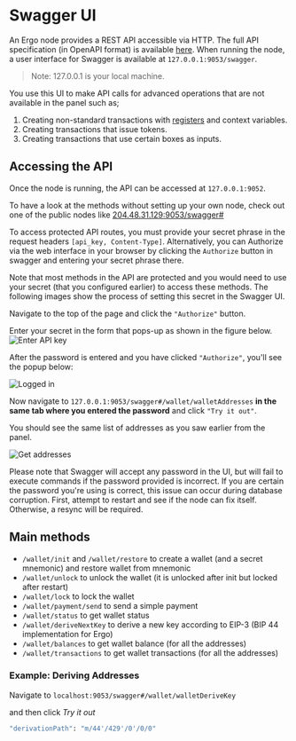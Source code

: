 # Swagger UI

An Ergo node provides a REST API accessible via HTTP. The full API specification (in OpenAPI format) is available [here](https://github.com/ergoplatform/ergo/blob/master/src/main/resources/api/openapi.yaml). When running the node, a user interface for Swagger is available at `127.0.0.1:9053/swagger`. 

> Note: 127.0.0.1 is your local machine. 

You use this UI to make API calls for advanced operations that are not available in the panel such as;

1. Creating non-standard transactions with [registers](registers.md) and context variables.
2. Creating transactions that issue tokens.
3. Creating transactions that use certain boxes as inputs. 


## Accessing the API

Once the node is running, the API can be accessed at `127.0.0.1:9052`. 

To have a look at the methods without setting up your own node, check out one of the public nodes like [204.48.31.129:9053/swagger#](http://204.48.31.129:9053/swagger#)

To access protected API routes, you must provide your secret phrase in the request headers `[api_key, Content-Type]`. Alternatively, you can Authorize via the web interface in your browser by clicking the `Authorize` button in swagger and entering your secret phrase there.


Note that most methods in the API are protected and you would need to use your secret (that you configured earlier) to access these methods. The following images show the process of setting this secret in the Swagger UI.

Navigate to the top of the page and click the `"Authorize"` button. 

Enter your secret in the form that pops-up as shown in the figure below.
![Enter API key](https://user-images.githubusercontent.com/23208922/69916784-450e6a80-1485-11ea-9bb5-681438d11970.png)

After the password is entered and you have clicked `"Authorize"`, you'll see the popup below:

![Logged in](https://user-images.githubusercontent.com/23208922/69916787-4a6bb500-1485-11ea-90c8-39b274d0f36d.png)

Now navigate to `127.0.0.1:9053/swagger#/wallet/walletAddresses` **in the same tab where you entered the password** and click `"Try it out"`. 

You should see the same list of addresses as you saw earlier from the panel. 

![Get addresses](https://user-images.githubusercontent.com/23208922/69916855-f9a88c00-1485-11ea-8705-887ccffe6471.png)

Please note that Swagger will accept any password in the UI, but will fail to execute commands if the password provided is incorrect. If you are certain the password you're using is correct, this issue can occur during database corruption. First, attempt to restart and see if the node can fix itself.  Otherwise, a resync will be required. 


## Main methods

* `/wallet/init` and `/wallet/restore` to create a wallet (and a secret mnemonic) and restore wallet from mnemonic
* `/wallet/unlock` to unlock the wallet (it is unlocked after init but locked after restart)
* `/wallet/lock` to lock the wallet
* `/wallet/payment/send` to send a simple payment
* `/wallet/status` to get wallet status
* `/wallet/deriveNextKey` to derive a new key according to EIP-3 (BIP 44 implementation for Ergo)
* `/wallet/balances` to get wallet balance (for all the addresses) 
* `/wallet/transactions` to get wallet transactions (for all the addresses) 


### Example: Deriving Addresses

Navigate to `localhost:9053/swagger#/wallet/walletDeriveKey` 

and then click *Try it out*

```bash
"derivationPath": "m/44'/429'/0'/0/0" 
```





